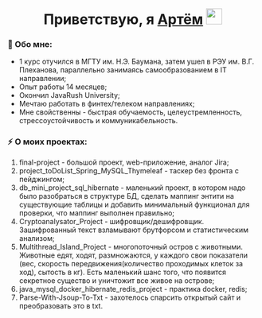 <h1 align="center">Приветствую, я <a href="https://t.me/backend4life">Артём</a> 
<img src="https://github.com/blackcater/blackcater/raw/main/images/Hi.gif" height="32"/></h1>

<h3>🚶 Обо мне:</h3>

- 1 курс отучился в МГТУ им. Н.Э. Баумана, затем ушел в РЭУ им. В.Г. Плеханова, параллельно занимаясь самообразованием в IT направлении;
- Опыт работы 14 месяцев;
- Окончил JavaRush University;
- Мечтаю работать в финтех/телеком направлениях;
- Мне свойственны - быстрая обучаемость, целеустремленность, стрессоустойчивость и коммуникабельность.


<h3>⚡ О моих проектах:</h3>

 1. final-project - большой проект, web-приложение, аналог Jira;
 2. project_toDoList_Spring_MySQL_Thymeleaf - таскер без фронта с пейджингом;
 3. db_mini_project_sql_hibernate - маленький проект, в котором надо было разобраться в структуре БД, сделать маппинг энтити на существующие таблицы и добавить минимальный функционал для проверки, что маппинг выполнен правильно;
 4. Cryptoanalysator_Project - шифровщик/дешифровщик. Зашифрованный текст взламывают брутфорсом и статистическим анализом;
 5. Multithread_Island_Project - многопоточный остров с животными. Животные едят, ходят, размножаются, у каждого свои показатели (вес, скорость передвижения(количество проходимых клеток за ход), сытость в кг). Есть маленький шанс того, что появится секретное существо и уничтожит все живое на острове;
 6. java_mysql_docker_hibernate_redis_project - практика docker, redis;
 7. Parse-With-Jsoup-To-Txt - захотелось спарсить открытый сайт и преобразовать это в txt.


<!--
**Tommy-2277/Tommy-2277** is a ✨ _special_ ✨ repository because its `README.md` (this file) appears on your GitHub profile.

Here are some ideas to get you started:

- 🔭 I’m currently working on ...
- 🌱 I’m currently learning ...
- 👯 I’m looking to collaborate on ...
- 🤔 I’m looking for help with ...
- 💬 Ask me about ...
- 📫 How to reach me: ...
- 😄 Pronouns: ...
- ⚡ Fun fact: ...
-->
